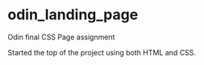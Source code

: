 # odin_landing_page
Odin final CSS Page assignment

Started the top of the project using both HTML and CSS.
